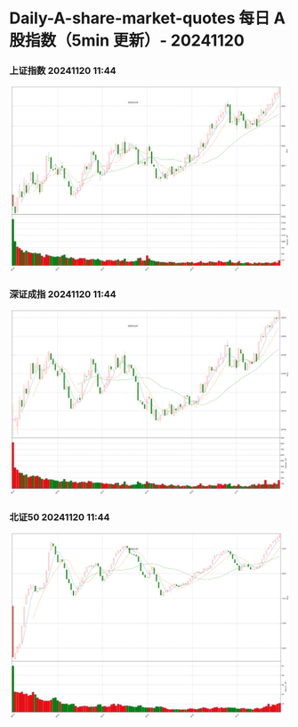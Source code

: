 
# Daily-A-share-market-quotes 每日 A 股指数（5min 更新）- 20241120

### 上证指数 20241120 11:44
![](./fig/2024/11/20241120-sh000001.png)

### 深证成指 20241120 11:44
![](./fig/2024/11/20241120-sz399001.png)

### 北证50 20241120 11:44
![](./fig/2024/11/20241120-bj899050.png)
